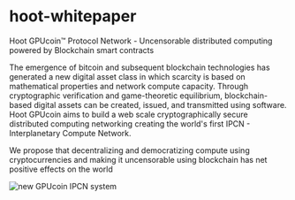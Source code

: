 # hoot-whitepaper
Hoot GPUcoin™ Protocol Network - Uncensorable  distributed computing powered by Blockchain smart contracts 

The emergence of bitcoin and subsequent blockchain technologies has generated a new digital asset class in which scarcity is based on mathematical properties and network compute capacity. Through cryptographic verification and game-theoretic equilibrium, blockchain-based digital assets can be created, issued, and transmitted using software.
Hoot GPUcoin aims to build a web scale cryptographically secure distributed computing networking creating the world's first IPCN - Interplanetary Compute Network. 

We propose that decentralizing and democratizing compute using cryptocurrencies and making it uncensorable using blockchain has net positive effects on the world 

![new GPUcoin IPCN system](https://github.com/hootcoin/hoot-whitepaper/blob/master/static/gpucoin-solution-trans-ai.png?raw=true)
